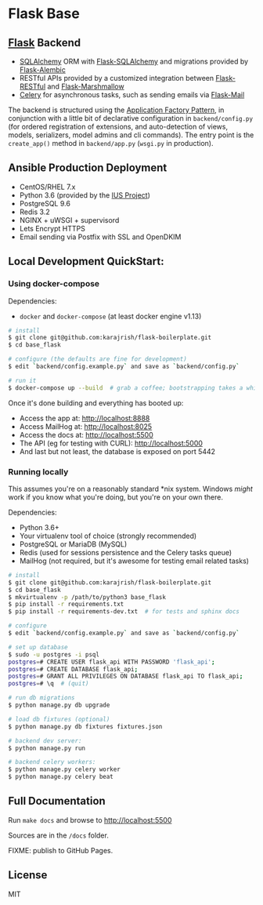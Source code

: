 # Flask Base

## [Flask](http://flask.pocoo.org/) Backend

- [SQLAlchemy](http://docs.sqlalchemy.org/en/rel_1_1/) ORM with [Flask-SQLAlchemy](http://flask-sqlalchemy.pocoo.org/2.2/) and migrations provided by [Flask-Alembic](https://flask-alembic.readthedocs.io/en/stable/)
- RESTful APIs provided by a customized integration between [Flask-RESTful](http://flask-restful.readthedocs.io/en/latest/) and [Flask-Marshmallow](http://flask-marshmallow.readthedocs.io/en/latest/)
- [Celery](http://www.celeryproject.org/) for asynchronous tasks, such as sending emails via [Flask-Mail](https://pythonhosted.org/Flask-Mail/)

The backend is structured using the [Application Factory Pattern](http://flask.pocoo.org/docs/0.12/patterns/appfactories/), in conjunction with a little bit of declarative configuration in `backend/config.py` (for ordered registration of extensions, and auto-detection of views, models, serializers, model admins and cli commands). The entry point is the `create_app()` method in `backend/app.py` (`wsgi.py` in production).

## Ansible Production Deployment

- CentOS/RHEL 7.x
- Python 3.6 (provided by the [IUS Project](https://ius.io/))
- PostgreSQL 9.6
- Redis 3.2
- NGINX + uWSGI + supervisord
- Lets Encrypt HTTPS
- Email sending via Postfix with SSL and OpenDKIM

## Local Development QuickStart:

### Using docker-compose

Dependencies:

- `docker` and `docker-compose` (at least docker engine v1.13)

```bash
# install
$ git clone git@github.com:karajrish/flask-boilerplate.git
$ cd base_flask

# configure (the defaults are fine for development)
$ edit `backend/config.example.py` and save as `backend/config.py`

# run it
$ docker-compose up --build  # grab a coffee; bootstrapping takes a while the first time
```

Once it's done building and everything has booted up:

- Access the app at: [http://localhost:8888](http://localhost:8888)
- Access MailHog at: [http://localhost:8025](http://localhost:8025)
- Access the docs at: [http://localhost:5500](http://localhost:5500)
- The API (eg for testing with CURL): [http://localhost:5000](http://localhost:5000)
- And last but not least, the database is exposed on port 5442

### Running locally

This assumes you're on a reasonably standard \*nix system. Windows *might* work if you know what you're doing, but you're on your own there.

Dependencies:

- Python 3.6+
- Your virtualenv tool of choice (strongly recommended)
- PostgreSQL or MariaDB (MySQL)
- Redis (used for sessions persistence and the Celery tasks queue)
- MailHog (not required, but it's awesome for testing email related tasks)

```bash
# install
$ git clone git@github.com:karajrish/flask-boilerplate.git
$ cd base_flask
$ mkvirtualenv -p /path/to/python3 base_flask
$ pip install -r requirements.txt
$ pip install -r requirements-dev.txt  # for tests and sphinx docs

# configure
$ edit `backend/config.example.py` and save as `backend/config.py`

# set up database
$ sudo -u postgres -i psql
postgres=# CREATE USER flask_api WITH PASSWORD 'flask_api';
postgres=# CREATE DATABASE flask_api;
postgres=# GRANT ALL PRIVILEGES ON DATABASE flask_api TO flask_api;
postgres=# \q  # (quit)

# run db migrations
$ python manage.py db upgrade

# load db fixtures (optional)
$ python manage.py db fixtures fixtures.json

# backend dev server:
$ python manage.py run

# backend celery workers:
$ python manage.py celery worker
$ python manage.py celery beat
```

## Full Documentation

Run `make docs` and browse to [http://localhost:5500](http://localhost:5500)

Sources are in the `/docs` folder.

FIXME: publish to GitHub Pages.

## License

MIT
